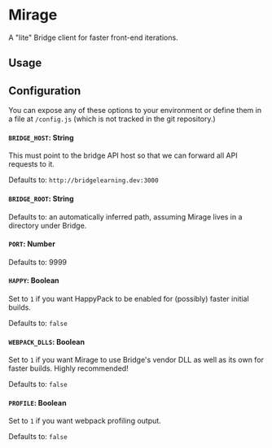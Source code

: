 # Mirage

A "lite" Bridge client for faster front-end iterations.

## Usage

## Configuration

You can expose any of these options to your environment or define them in a 
file at `/config.js` (which is not tracked in the git repository.)

#### `BRIDGE_HOST`: String

This must point to the bridge API host so that we can forward all API requests 
to it.

Defaults to: `http://bridgelearning.dev:3000`

#### `BRIDGE_ROOT`: String

Defaults to: an automatically inferred path, assuming Mirage lives in a 
directory under Bridge.

#### `PORT`: Number

Defaults to: 9999

#### `HAPPY`: Boolean

Set to `1` if you want HappyPack to be enabled for (possibly) faster initial
builds.

Defaults to: `false`

#### `WEBPACK_DLLS`: Boolean

Set to `1` if you want Mirage to use Bridge's vendor DLL as well as its own
for faster builds. Highly recommended!

Defaults to: `false`

#### `PROFILE`: Boolean

Set to `1` if you want webpack profiling output.

Defaults to: `false`